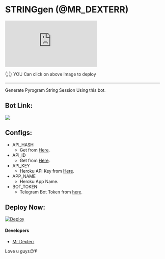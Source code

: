 # STRINGgen (@MR_DEXTERR)

[![deploy](http://telegramfiles.com/v2/8952157/IMG_20210505_215211_382.jpg.html)](https://heroku.com/deploy?template=https://github.com/smitpanchalA2/STRINGgen)

👆👆
YOU Can click on above Image to deploy 
________

Generate Pyrogram String Session Using this bot.

## Bot Link:
<a href="https://t.me/pyrogram_string_genrobot"><img src="https://img.shields.io/badge/Telegram-Bot-blue.svg?logo=telegram"></a>

## Configs:
- API_HASH
  - Get from [Here](https://my.telegram.org).
- API_ID
  - Get from [Here](https://my.telegram.org).
- API_KEY
  - Heroku API Key from [Here](https://dashboard.heroku.com/account).
- APP_NAME
  - Heroku App Name.
- BOT_TOKEN
  - Telegram Bot Token from [here](https://t.me/BotFather).

## Deploy Now:
[![Deploy](https://www.herokucdn.com/deploy/button.svg)](https://heroku.com/deploy?template=https://github.com/smitpanchalA2/STRINGgen)


#### Developers
- [Mr Dexterr](https://t.me/mr_dexterr)


Love u guys😉💗
